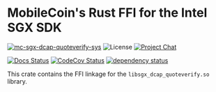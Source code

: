 # MobileCoin's Rust FFI for the Intel SGX SDK

[![mc-sgx-dcap-quoteverify-sys][crate-image]][crate-link]
![License][license-image]
[![Project Chat][chat-image]][chat-link]

[![Docs Status][docs-image]][docs-link]
[![CodeCov Status][codecov-image]][codecov-link]
[![dependency status][deps-image]][deps-link]

This crate contains the FFI linkage for the `libsgx_dcap_quoteverify.so`
library.

[crate-image]: https://img.shields.io/crates/v/mc-sgx-dcap-quoteverify-sys.svg?style=for-the-badge
[crate-link]: https://crates.io/crates/mc-sgx-dcap-quoteverify-sys
[license-image]: https://img.shields.io/crates/l/mc-sgx-dcap-quoteverify-sys?style=for-the-badge
[chat-image]: https://img.shields.io/discord/844353360348971068?style=for-the-badge
[chat-link]: https://mobilecoin.chat
[docs-image]: https://img.shields.io/docsrs/mc-sgx-dcap-quoteverify-sys?style=for-the-badge
[docs-link]: https://docs.rs/crate/mc-sgx-dcap-quoteverify-sys
[codecov-image]: https://img.shields.io/codecov/c/github/mobilecoinfoundation/sgx/develop?style=for-the-badge
[codecov-link]: https://codecov.io/gh/mobilecoinfoundation/sgx
[deps-image]: https://deps.rs/crate/mc-sgx-dcap-quoteverify-sys/status.svg?style=for-the-badge
[deps-link]: https://deps.rs/crate/mc-sgx-dcap-quoteverify-sys
